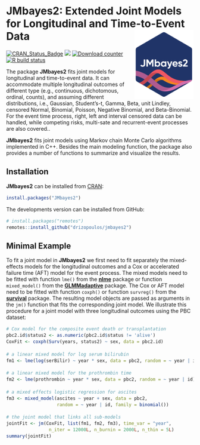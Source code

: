 
# JMbayes2: Extended Joint Models for Longitudinal and Time-to-Event Data <img src="man/figures/logo.png" align="right" alt="" width="160" />

<!-- badges: start -->

[![CRAN_Status_Badge](https://www.r-pkg.org/badges/version-last-release/JMbayes2)](https://cran.r-project.org/package=JMbayes2)
[![](https://cranlogs.r-pkg.org/badges/grand-total/JMbayes2)](https://cran.r-project.org/package=JMbayes2)
[![Download
counter](https://cranlogs.r-pkg.org/badges/JMbayes2)](https://cran.r-project.org/package=JMbayes2)
[![R build
status](https://github.com/drizopoulos/JMbayes2/workflows/R-CMD-check/badge.svg)](https://github.com/drizopoulos/JMbayes2/actions)
<!-- badges: end -->

The package **JMbayes2** fits joint models for longitudinal and
time-to-event data. It can accommodate multiple longitudinal outcomes of
different type (e.g., continuous, dichotomous, ordinal, counts), and
assuming different distributions, i.e., Gaussian, Student’s-t, Gamma,
Beta, unit Lindley, censored Normal, Binomial, Poisson, Negative
Binomial, and Beta-Binomial. For the event time process, right, left and
interval censored data can be handled, while competing risks, multi-sate 
and recurrent-event processes are also covered..

**JMbayes2** fits joint models using Markov chain Monte Carlo algorithms
implemented in C++. Besides the main modeling function, the package also
provides a number of functions to summarize and visualize the results.

## Installation

**JMbayes2** can be installed from [CRAN](https://cran.r-project.org/):

``` r
install.packages("JMbayes2")
```

The developments version can be installed from GitHub:

``` r
# install.packages("remotes")
remotes::install_github("drizopoulos/jmbayes2")
```

## Minimal Example

To fit a joint model in **JMbayes2** we first need to fit separately the
mixed-effects models for the longitudinal outcomes and a Cox or
accelerated failure time (AFT) model for the event process. The mixed
models need to be fitted with function `lme()` from the
[**nlme**](https://cran.r-project.org/package=nlme) package or function
`mixed_model()` from the
[**GLMMadaptive**](https://cran.r-project.org/package=GLMMadaptive)
package. The Cox or AFT model need to be fitted with function `coxph()`
or function `survreg()` from the
[**survival**](https://cran.r-project.org/package=survival) package. The
resulting model objects are passed as arguments in the `jm()` function
that fits the corresponding joint model. We illustrate this procedure
for a joint model with three longitudinal outcomes using the PBC
dataset:

``` r
# Cox model for the composite event death or transplantation
pbc2.id$status2 <- as.numeric(pbc2.id$status != 'alive')
CoxFit <- coxph(Surv(years, status2) ~ sex, data = pbc2.id)

# a linear mixed model for log serum bilirubin
fm1 <- lme(log(serBilir) ~ year * sex, data = pbc2, random = ~ year | id)

# a linear mixed model for the prothrombin time
fm2 <- lme(prothrombin ~ year * sex, data = pbc2, random = ~ year | id)

# a mixed effects logistic regression for ascites
fm3 <- mixed_model(ascites ~ year + sex, data = pbc2,
                   random = ~ year | id, family = binomial())

# the joint model that links all sub-models
jointFit <- jm(CoxFit, list(fm1, fm2, fm3), time_var = "year",
                n_iter = 12000L, n_burnin = 2000L, n_thin = 5L)
summary(jointFit)
```
